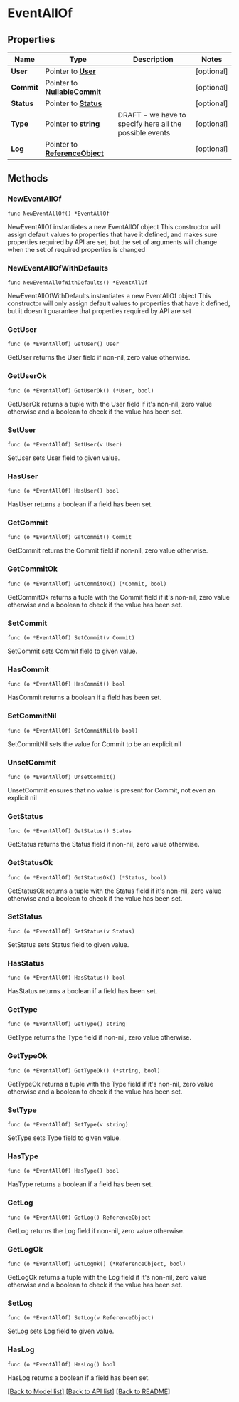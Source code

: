 # EventAllOf

## Properties

Name | Type | Description | Notes
------------ | ------------- | ------------- | -------------
**User** | Pointer to [**User**](User.md) |  | [optional] 
**Commit** | Pointer to [**NullableCommit**](Commit.md) |  | [optional] 
**Status** | Pointer to [**Status**](Status.md) |  | [optional] 
**Type** | Pointer to **string** | DRAFT - we have to specify here all the possible events | [optional] 
**Log** | Pointer to [**ReferenceObject**](ReferenceObject.md) |  | [optional] 

## Methods

### NewEventAllOf

`func NewEventAllOf() *EventAllOf`

NewEventAllOf instantiates a new EventAllOf object
This constructor will assign default values to properties that have it defined,
and makes sure properties required by API are set, but the set of arguments
will change when the set of required properties is changed

### NewEventAllOfWithDefaults

`func NewEventAllOfWithDefaults() *EventAllOf`

NewEventAllOfWithDefaults instantiates a new EventAllOf object
This constructor will only assign default values to properties that have it defined,
but it doesn't guarantee that properties required by API are set

### GetUser

`func (o *EventAllOf) GetUser() User`

GetUser returns the User field if non-nil, zero value otherwise.

### GetUserOk

`func (o *EventAllOf) GetUserOk() (*User, bool)`

GetUserOk returns a tuple with the User field if it's non-nil, zero value otherwise
and a boolean to check if the value has been set.

### SetUser

`func (o *EventAllOf) SetUser(v User)`

SetUser sets User field to given value.

### HasUser

`func (o *EventAllOf) HasUser() bool`

HasUser returns a boolean if a field has been set.

### GetCommit

`func (o *EventAllOf) GetCommit() Commit`

GetCommit returns the Commit field if non-nil, zero value otherwise.

### GetCommitOk

`func (o *EventAllOf) GetCommitOk() (*Commit, bool)`

GetCommitOk returns a tuple with the Commit field if it's non-nil, zero value otherwise
and a boolean to check if the value has been set.

### SetCommit

`func (o *EventAllOf) SetCommit(v Commit)`

SetCommit sets Commit field to given value.

### HasCommit

`func (o *EventAllOf) HasCommit() bool`

HasCommit returns a boolean if a field has been set.

### SetCommitNil

`func (o *EventAllOf) SetCommitNil(b bool)`

 SetCommitNil sets the value for Commit to be an explicit nil

### UnsetCommit
`func (o *EventAllOf) UnsetCommit()`

UnsetCommit ensures that no value is present for Commit, not even an explicit nil
### GetStatus

`func (o *EventAllOf) GetStatus() Status`

GetStatus returns the Status field if non-nil, zero value otherwise.

### GetStatusOk

`func (o *EventAllOf) GetStatusOk() (*Status, bool)`

GetStatusOk returns a tuple with the Status field if it's non-nil, zero value otherwise
and a boolean to check if the value has been set.

### SetStatus

`func (o *EventAllOf) SetStatus(v Status)`

SetStatus sets Status field to given value.

### HasStatus

`func (o *EventAllOf) HasStatus() bool`

HasStatus returns a boolean if a field has been set.

### GetType

`func (o *EventAllOf) GetType() string`

GetType returns the Type field if non-nil, zero value otherwise.

### GetTypeOk

`func (o *EventAllOf) GetTypeOk() (*string, bool)`

GetTypeOk returns a tuple with the Type field if it's non-nil, zero value otherwise
and a boolean to check if the value has been set.

### SetType

`func (o *EventAllOf) SetType(v string)`

SetType sets Type field to given value.

### HasType

`func (o *EventAllOf) HasType() bool`

HasType returns a boolean if a field has been set.

### GetLog

`func (o *EventAllOf) GetLog() ReferenceObject`

GetLog returns the Log field if non-nil, zero value otherwise.

### GetLogOk

`func (o *EventAllOf) GetLogOk() (*ReferenceObject, bool)`

GetLogOk returns a tuple with the Log field if it's non-nil, zero value otherwise
and a boolean to check if the value has been set.

### SetLog

`func (o *EventAllOf) SetLog(v ReferenceObject)`

SetLog sets Log field to given value.

### HasLog

`func (o *EventAllOf) HasLog() bool`

HasLog returns a boolean if a field has been set.


[[Back to Model list]](../README.md#documentation-for-models) [[Back to API list]](../README.md#documentation-for-api-endpoints) [[Back to README]](../README.md)



